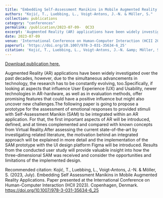 ```yaml
---
title: "Embedding Self-Assessment Manikins in Mobile Augmented Reality Applications "
authors: "Kojić, T., Luebbing, L., Voigt-Antons, J.-N. & Möller, S."
collection: publications
category: "conferences"
permalink: /publication/2023-07-09-  OC33
excerpt: 'Augmented Reality (AR) applications have been widely investigated over the past decades, however, due to the simultaneous advancements in technology, the research has to be constantly evolving, too.Specifically, if looking at aspects that influence User Experience (UX) and Usability, newer technologies in AR-hardware, as well as in evaluation methods, offer promising features that could have a positive influence but might also uncover new challenges.The following paper is going to propose a prototype for the assessment of emotional responses to provided stimuli with Self-Assessment Manikin (SAM) to be integrated within an AR application. For that, the first important aspects of AR will be introduced, defined, and at times complemented and compared with known concepts from Virtual Reality.After assessing the current state-of-the-art by investigating related literature, the motivation behind an integrated approach will be explained in more detail and the implementation of the SAM prototype with the UI design platform Figma will be introduced. Results from the conducted user study will provide valuable insight into how the three-dimensional SAM was received and consider the opportunities and limitations of the implemented design.'
date: 2023-07-09
venue: 'International Conference on Human-Computer Interaction (HCII 2023)'
paperurl: 'https://doi.org/10.1007/978-3-031-35634-6_25'
citation: 'Kojić, T., Luebbing, L., Voigt-Antons, J.-N. &amp; Möller, S. (2023, July). Embedding Self Assessment Manikins in Mobile Augmented Reality Applications. Paper presented at the International Conference on Human-Computer Interaction (HCII 2023). Copenhagen, Denmark. https://doi.org/10.1007/978-3-031-35634-6_25'
---
```


<a href='https://doi.org/10.1007/978-3-031-35634-6_25'>Download publication here.</a>

Augmented Reality (AR) applications have been widely investigated over the past decades, however, due to the simultaneous advancements in technology, the research has to be constantly evolving, too.Specifically, if looking at aspects that influence User Experience (UX) and Usability, newer technologies in AR-hardware, as well as in evaluation methods, offer promising features that could have a positive influence but might also uncover new challenges.The following paper is going to propose a prototype for the assessment of emotional responses to provided stimuli with Self-Assessment Manikin (SAM) to be integrated within an AR application. For that, the first important aspects of AR will be introduced, defined, and at times complemented and compared with known concepts from Virtual Reality.After assessing the current state-of-the-art by investigating related literature, the motivation behind an integrated approach will be explained in more detail and the implementation of the SAM prototype with the UI design platform Figma will be introduced. Results from the conducted user study will provide valuable insight into how the three-dimensional SAM was received and consider the opportunities and limitations of the implemented design.

Recommended citation: Kojić, T., Luebbing, L., Voigt-Antons, J.-N. & Möller, S. (2023, July). Embedding Self Assessment Manikins in Mobile Augmented Reality Applications. Paper presented at the International Conference on Human-Computer Interaction (HCII 2023). Copenhagen, Denmark. https://doi.org/10.1007/978-3-031-35634-6_25
